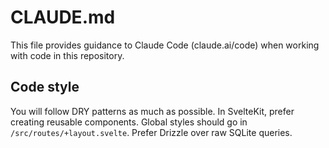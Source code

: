 # CLAUDE.md

This file provides guidance to Claude Code (claude.ai/code) when working with code in this repository.

## Code style

You will follow DRY patterns as much as possible. In SvelteKit, prefer creating reusable components. Global styles should go in `/src/routes/+layout.svelte`. Prefer Drizzle over raw SQLite queries.